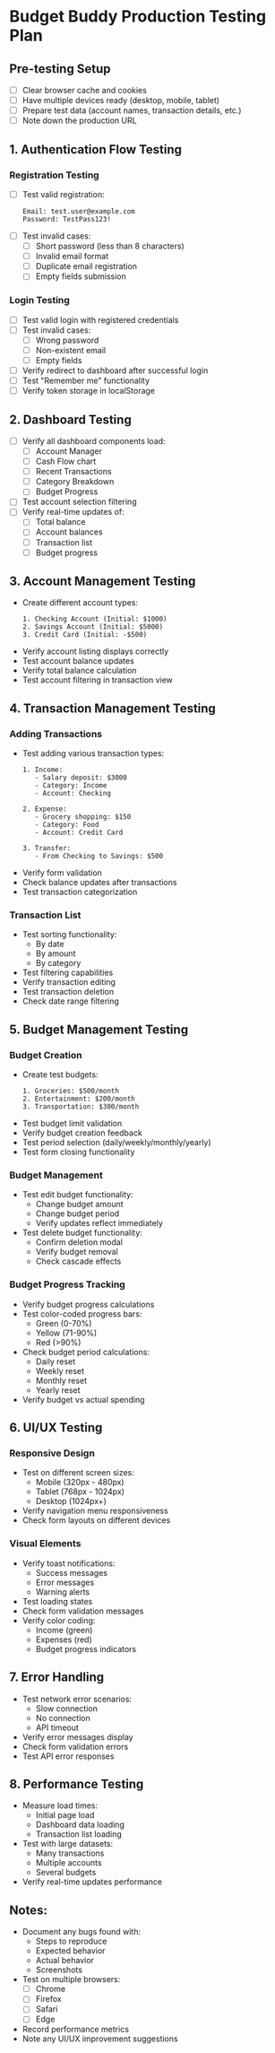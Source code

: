 # Budget Buddy Production Testing Plan

## Pre-testing Setup
- [ ] Clear browser cache and cookies
- [ ] Have multiple devices ready (desktop, mobile, tablet)
- [ ] Prepare test data (account names, transaction details, etc.)
- [ ] Note down the production URL

## 1. Authentication Flow Testing
### Registration Testing
- [ ] Test valid registration:
  ```
  Email: test.user@example.com
  Password: TestPass123!
  ```
- [ ] Test invalid cases:
  - [ ] Short password (less than 8 characters)
  - [ ] Invalid email format
  - [ ] Duplicate email registration
  - [ ] Empty fields submission

### Login Testing
- [ ] Test valid login with registered credentials
- [ ] Test invalid cases:
  - [ ] Wrong password
  - [ ] Non-existent email
  - [ ] Empty fields
- [ ] Verify redirect to dashboard after successful login
- [ ] Test "Remember me" functionality
- [ ] Verify token storage in localStorage

## 2. Dashboard Testing
- [ ] Verify all dashboard components load:
  - [ ] Account Manager
  - [ ] Cash Flow chart
  - [ ] Recent Transactions
  - [ ] Category Breakdown
  - [ ] Budget Progress
- [ ] Test account selection filtering
- [ ] Verify real-time updates of:
  - [ ] Total balance
  - [ ] Account balances
  - [ ] Transaction list
  - [ ] Budget progress

## 3. Account Management Testing
- Create different account types:
  ```
  1. Checking Account (Initial: $1000)
  2. Savings Account (Initial: $5000)
  3. Credit Card (Initial: -$500)
  ```
- Verify account listing displays correctly
- Test account balance updates
- Verify total balance calculation
- Test account filtering in transaction view

## 4. Transaction Management Testing
### Adding Transactions
- Test adding various transaction types:
  ```
  1. Income:
     - Salary deposit: $3000
     - Category: Income
     - Account: Checking

  2. Expense:
     - Grocery shopping: $150
     - Category: Food
     - Account: Credit Card

  3. Transfer:
     - From Checking to Savings: $500
  ```
- Verify form validation
- Check balance updates after transactions
- Test transaction categorization

### Transaction List
- Test sorting functionality:
  - By date
  - By amount
  - By category
- Test filtering capabilities
- Verify transaction editing
- Test transaction deletion
- Check date range filtering

## 5. Budget Management Testing
### Budget Creation
- Create test budgets:
  ```
  1. Groceries: $500/month
  2. Entertainment: $200/month
  3. Transportation: $300/month
  ```
- Test budget limit validation
- Verify budget creation feedback
- Test period selection (daily/weekly/monthly/yearly)
- Test form closing functionality

### Budget Management
- Test edit budget functionality:
  - Change budget amount
  - Change budget period
  - Verify updates reflect immediately
- Test delete budget functionality:
  - Confirm deletion modal
  - Verify budget removal
  - Check cascade effects

### Budget Progress Tracking
- Verify budget progress calculations
- Test color-coded progress bars:
  - Green (0-70%)
  - Yellow (71-90%)
  - Red (>90%)
- Check budget period calculations:
  - Daily reset
  - Weekly reset
  - Monthly reset
  - Yearly reset
- Verify budget vs actual spending

## 6. UI/UX Testing
### Responsive Design
- Test on different screen sizes:
  - Mobile (320px - 480px)
  - Tablet (768px - 1024px)
  - Desktop (1024px+)
- Verify navigation menu responsiveness
- Check form layouts on different devices

### Visual Elements
- Verify toast notifications:
  - Success messages
  - Error messages
  - Warning alerts
- Test loading states
- Check form validation messages
- Verify color coding:
  - Income (green)
  - Expenses (red)
  - Budget progress indicators

## 7. Error Handling
- Test network error scenarios:
  - Slow connection
  - No connection
  - API timeout
- Verify error messages display
- Check form validation errors
- Test API error responses

## 8. Performance Testing
- Measure load times:
  - Initial page load
  - Dashboard data loading
  - Transaction list loading
- Test with large datasets:
  - Many transactions
  - Multiple accounts
  - Several budgets
- Verify real-time updates performance

## Notes:
- Document any bugs found with:
  - Steps to reproduce
  - Expected behavior
  - Actual behavior
  - Screenshots
- Test on multiple browsers:
  - [ ] Chrome
  - [ ] Firefox
  - [ ] Safari
  - [ ] Edge
- Record performance metrics
- Note any UI/UX improvement suggestions